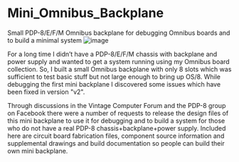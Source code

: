# Mini_Omnibus_Backplane
Small PDP-8/E/F/M Omnibus backplane for debugging Omnibus boards and to build a minimal system
![image](https://github.com/G-Wiley/Mini_Omnibus_Backplane/assets/99116236/ccd8f3f6-ffc1-482c-9b5c-51264b36e999)

For a long time I didn’t have a PDP-8/E/F/M chassis with backplane and power supply and wanted to get a system running using my Omnibus board collection. So, I built a small Omnibus backplane with only 8 slots which was sufficient to test basic stuff but not large enough to bring up OS/8. While debugging the first mini backplane I discovered some issues which have been fixed in version "v2". 

Through discussions in the Vintage Computer Forum and the PDP-8 group on Facebook there were a number of requests to release the design files of this mini backplane to use it for debugging and to build a system for those who do not have a real PDP-8 chassis+backplane+power supply. Included here are circuit board fabrication files, component source information and supplemental drawings and build documentation so people can build their own mini backplane. 
